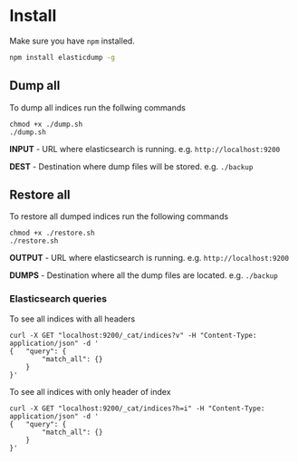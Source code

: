 
# Install
Make sure you have `npm` installed.

```bash
npm install elasticdump -g
```

## Dump all
To dump all indices run the follwing commands

```
chmod +x ./dump.sh
./dump.sh
```

**INPUT** - URL where elasticsearch is running. e.g. `http://localhost:9200`

**DEST** - Destination where dump files will be stored. e.g. `./backup`


## Restore all
To restore all dumped indices run the following commands
```
chmod +x ./restore.sh
./restore.sh
```
**OUTPUT** - URL where elasticsearch is running. e.g. `http://localhost:9200`

**DUMPS** - Destination where all the dump files are located. e.g. `./backup`


### Elasticsearch queries

To see all indices with all headers

```curl
curl -X GET "localhost:9200/_cat/indices?v" -H "Content-Type: application/json" -d '
{   "query": {
        "match_all": {}
    }
}'
```

To see all indices with only header of index
```curl
curl -X GET "localhost:9200/_cat/indices?h=i" -H "Content-Type: application/json" -d '
{   "query": {
        "match_all": {}
    }
}'
```

